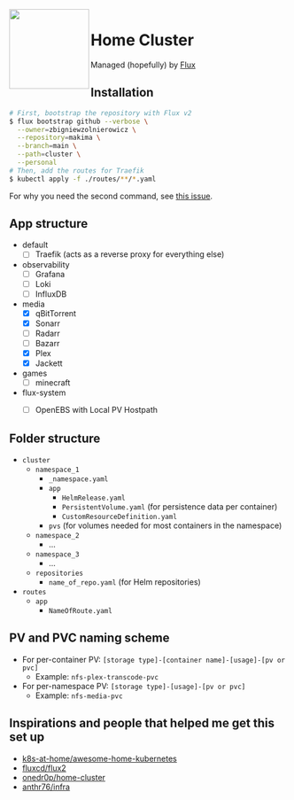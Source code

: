 <img src="https://camo.githubusercontent.com/5b298bf6b0596795602bd771c5bddbb963e83e0f/68747470733a2f2f692e696d6775722e636f6d2f7031527a586a512e706e67" align="left" width="144px" height="144px"/>

# Home Cluster

Managed (hopefully) by [Flux](https://github.com/fluxcd/flux2)

## Installation

```sh
# First, bootstrap the repository with Flux v2
$ flux bootstrap github --verbose \
  --owner=zbigniewzolnierowicz \
  --repository=makima \
  --branch=main \
  --path=cluster \
  --personal
# Then, add the routes for Traefik
$ kubectl apply -f ./routes/**/*.yaml
```

For why you need the second command, see [this issue](https://github.com/fluxcd/flux2/issues/562#issuecomment-740014295).

## App structure

- default
    - [ ] Traefik (acts as a reverse proxy for everything else)
- observability
    - [ ] Grafana
    - [ ] Loki
    - [ ] InfluxDB
- media
    - [x] qBitTorrent
    - [x] Sonarr
    - [ ] Radarr
    - [ ] Bazarr
    - [x] Plex
    - [x] Jackett
- games
    - [ ] minecraft
- flux-system
    - [ ] OpenEBS with Local PV Hostpath


## Folder structure

- `cluster`
    - `namespace_1`
        - `_namespace.yaml`
        - `app`
            - `HelmRelease.yaml`
            - `PersistentVolume.yaml` (for persistence data per container)
            - `CustomResourceDefinition.yaml`
        - `pvs` (for volumes needed for most containers in the namespace)
    - `namespace_2`
        - ...
    - `namespace_3`
        - ...
    - `repositories`
        - `name_of_repo.yaml` (for Helm repositories)
- `routes`
    - `app`
        - `NameOfRoute.yaml`

## PV and PVC naming scheme

- For per-container PV: `[storage type]-[container name]-[usage]-[pv or pvc]`
    - Example: `nfs-plex-transcode-pvc`
- For per-namespace PV: `[storage type]-[usage]-[pv or pvc]`
    - Example: `nfs-media-pvc`

## Inspirations and people that helped me get this set up

- [k8s-at-home/awesome-home-kubernetes](https://github.com/k8s-at-home/awesome-home-kubernetes)
- [fluxcd/flux2](https://github.com/fluxcd/flux2)
- [onedr0p/home-cluster](https://github.com/onedr0p/home-cluster)
- [anthr76/infra](https://github.com/anthr76/infra)